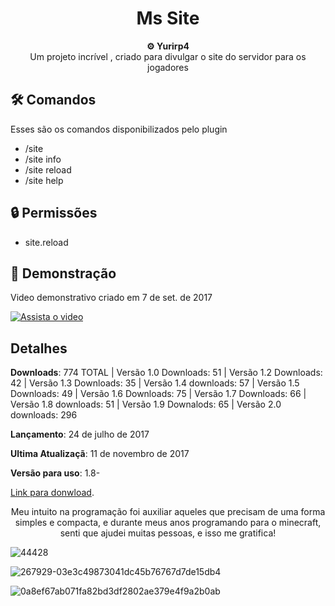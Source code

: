 <h1 align="center">Ms Site</h1>

<div align="center">
  <strong>⚙️ Yurirp4</strong>
</div>
<div align="center">
  Um projeto incrível , criado para divulgar o site do servidor para os jogadores
</div>

## 🛠️ Comandos

Esses são os comandos disponibilizados pelo plugin

- /site
- /site info
- /site reload
- /site help

## 🔒 Permissões
- site.reload

## 🚀 Demonstração
Video demonstrativo criado em 7 de set. de 2017

[![Assista o video](https://i3.ytimg.com/vi/dSoz8PcvDZ4/hqdefault.jpg)](https://youtu.be/dSoz8PcvDZ4)




## Detalhes
**Downloads**: 774 TOTAL | Versão 1.0 Downloads: 51 | Versão 1.2 Downloads: 42 | Versão 1.3 Downloads: 35 | Versão 1.4 downloads: 57 | Versão 1.5 Downloads: 49	
| Versão 1.6 Downloads: 75 | Versão 1.7 Downloads: 66 | Versão  1.8 downloads: 51 | Versão 1.9 Downalods: 65 | Versão 2.0 downloads: 296

**Lançamento**:  24 de julho de 2017

**Ultima Atualizaçã**: 11 de novembro de 2017

**Versão para uso**: 1.8-

<a href="https://www.spigotmc.org/resources/mssite.44428/">Link para donwload</a>.



<div align="center">
  Meu intuito na programação foi auxiliar aqueles que precisam de uma forma simples e compacta, e durante meus anos programando para o minecraft, senti que ajudei muitas pessoas, e isso me gratifica!
</div>

![44428](https://github.com/user-attachments/assets/9723d2b2-012f-4c65-a219-c6997f1599e7) 

![267929-03e3c49873041dc45b76767d7de15db4](https://github.com/user-attachments/assets/e38949b4-73a1-48d9-8669-b4b6b90be115)

![0a8ef67ab071fa82bd3df2802ae379e4f9a2b0ab](https://github.com/user-attachments/assets/3af65b8e-f4a9-4fd1-a31e-6c0a1cb22ece)

